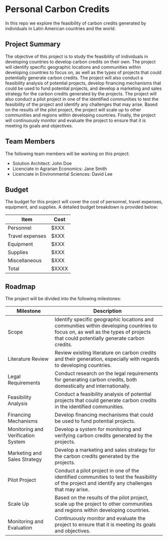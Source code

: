 # Personal Carbon Credits

In this repo we explore the feasibility of carbon credits generated by individuals in Latin American countries and the world.

## Project Summary

The objective of this project is to study the feasibility of individuals in developing countries to develop carbon credits on their own. The project will identify specific geographic locations and communities within developing countries to focus on, as well as the types of projects that could potentially generate carbon credits. The project will also conduct a feasibility analysis of potential projects, develop financing mechanisms that could be used to fund potential projects, and develop a marketing and sales strategy for the carbon credits generated by the projects. The project will also conduct a pilot project in one of the identified communities to test the feasibility of the project and identify any challenges that may arise. Based on the results of the pilot project, the project will scale up to other communities and regions within developing countries. Finally, the project will continuously monitor and evaluate the project to ensure that it is meeting its goals and objectives.

## Team Members

The following team members will be working on this project:

- Solution Architect: John Doe
- Licenciate in Agrarian Economics: Jane Smith
- Licenciate in Environmental Sciences: David Lee

## Budget

The budget for this project will cover the cost of personnel, travel expenses, equipment, and supplies. A detailed budget breakdown is provided below:

| Item | Cost |
| --- | --- |
| Personnel | $XXX |
| Travel expenses | $XXX |
| Equipment | $XXX |
| Supplies | $XXX |
| Miscellaneous | $XXX |
| Total | $XXXX |

## Roadmap

The project will be divided into the following milestones:

| Milestone | Description |
| --- | --- |
| Scope | Identify specific geographic locations and communities within developing countries to focus on, as well as the types of projects that could potentially generate carbon credits. |
| Literature Review | Review existing literature on carbon credits and their generation, especially with regards to developing countries. |
| Legal Requirements | Conduct research on the legal requirements for generating carbon credits, both domestically and internationally. |
| Feasibility Analysis | Conduct a feasibility analysis of potential projects that could generate carbon credits in the identified communities. |
| Financing Mechanisms | Develop financing mechanisms that could be used to fund potential projects. |
| Monitoring and Verification System | Develop a system for monitoring and verifying carbon credits generated by the projects. |
| Marketing and Sales Strategy | Develop a marketing and sales strategy for the carbon credits generated by the projects. |
| Pilot Project | Conduct a pilot project in one of the identified communities to test the feasibility of the project and identify any challenges that may arise. |
| Scale Up | Based on the results of the pilot project, scale up the project to other communities and regions within developing countries. |
| Monitoring and Evaluation | Continuously monitor and evaluate the project to ensure that it is meeting its goals and objectives. |

